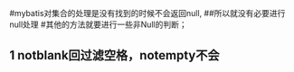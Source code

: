 #mybatis对集合的处理是没有找到的时候不会返回null,
##所以就没有必要进行null处理
#其他的方法就要进行一些非Null的判断；

## 1 **notblank回过滤空格，notempty不会**